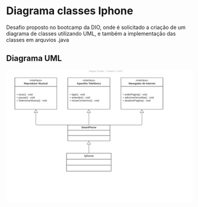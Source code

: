 # Diagrama classes Iphone

Desafio proposto no bootcamp da DIO, onde é solicitado a criação de um diagrama de classes utilizando UML, e também a implementação das classes em arquvios .java

## Diagrama UML

![](diagrama-classes-iphone.png)